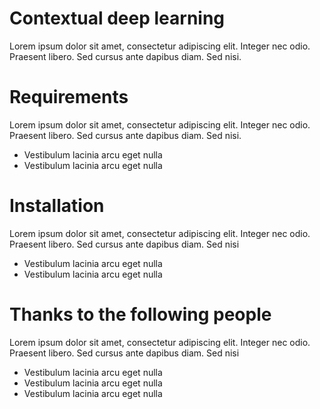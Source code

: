 # Contextual deep learning

Lorem ipsum dolor sit amet, consectetur adipiscing elit. Integer nec odio. Praesent libero. Sed cursus ante dapibus diam. Sed nisi.

# Requirements
Lorem ipsum dolor sit amet, consectetur adipiscing elit. Integer nec odio. Praesent libero. Sed cursus ante dapibus diam. Sed nisi.

  - Vestibulum lacinia arcu eget nulla
  - Vestibulum lacinia arcu eget nulla
# Installation

Lorem ipsum dolor sit amet, consectetur adipiscing elit. Integer nec odio. Praesent libero. Sed cursus ante dapibus diam. Sed nisi

  - Vestibulum lacinia arcu eget nulla
  - Vestibulum lacinia arcu eget nulla
 
# Thanks to the following people
Lorem ipsum dolor sit amet, consectetur adipiscing elit. Integer nec odio. Praesent libero. Sed cursus ante dapibus diam. Sed nisi

  - Vestibulum lacinia arcu eget nulla
  - Vestibulum lacinia arcu eget nulla
  - Vestibulum lacinia arcu eget nulla
